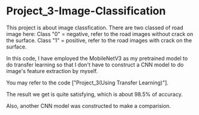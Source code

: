 # Project_3-Image-Classification

This project is about image classfication.
There are two classed of road image here:
Class "0" = negative, refer to the road images without crack on the surface.
Class "1" = positive, refer to the road images with crack on the surface.

In this code, I have employed the MobileNetV3 as my pretrained model to do transfer learning so that I don't have to construct a CNN model to do image's feature extraction by myself.

You may refer to the code ["Project_3(Using Transfer Learning)"].

The result we get is quite satisfying, which is about 98.5% of accuracy.

Also, another CNN model was constructed to make a comparision.
